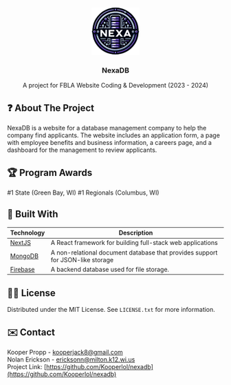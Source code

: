 <a name="readme-top"></a>

<!-- PROJECT LOGO -->
<br />
<div align="center">
  <a href="https://github.com/Kooperlol/nexadb">
    <img src="public/media/logo.png" alt="Logo" width="110" height="110">
  </a>

<h3 align="center">NexaDB</h3>

  <p align="center">
    A project for FBLA Website Coding & Development (2023 - 2024)
  </p>
</div>



<!-- ABOUT THE PROJECT -->
## ❓ About The Project

NexaDB is a website for a database management company to help the company find applicants. The website includes an application form, a page with employee benefits and business information, a careers page, and a dashboard for the management to review applicants.



## 🏆 Program Awards
#1 State (Green Bay, WI)
#1 Regionals (Columbus, WI)



## 👷 Built With

| Technology                                                                                                        | Description                               |
| ----------------------------------------------------------------------------------------------------------------- | ----------------------------------------- |
|[NextJS](https://nextjs.org/)|A React framework for building full-stack web applications |
|[MongoDB](https://nextjs.org/)|A non-relational document database that provides support for JSON-like storage|
|[Firebase](https://firebase.google.com/)|A backend database used for file storage.|



<!-- LICENSE -->
## 👨‍⚖️ License

Distributed under the MIT License. See `LICENSE.txt` for more information.



<!-- CONTACT -->
## ✉️ Contact

Kooper Propp - kooperjack8@gmail.com<br>
Nolan Erickson - ericksonn@milton.k12.wi.us<br>
Project Link: [https://github.com/Kooperlol/nexadb](https://github.com/Kooperlol/nexadb)
